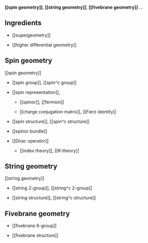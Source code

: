 

**[[spin geometry]]**, **[[string geometry]]**, **[[fivebrane geometry]]** ...

## Ingredients

* [[supergeometry]]

* [[higher differential geometry]]


## Spin geometry

[[spin geometry]]

* [[spin group]], [[spin^c group]]

* [[spin representation]], 

  * [[spinor]], [[fermion]]

  * [[charge conjugation matrix]], [[Fierz identity]]

* [[spin structure]], [[spin^c structure]]

* [[spinor bundle]]

* [[Dirac operator]]

  * [[index theory]], [[K-theory]]

## String geometry

[[string geometry]]

* [[string 2-group]], [[string^c 2-group]]

* [[string structure]], [[string^c structure]]

## Fivebrane geometry

* [[fivebrane 6-group]]

* [[fivebrane structure]]

